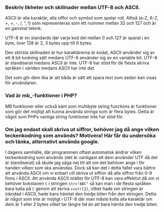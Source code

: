 ### Beskriv likheter och skillnader mellan UTF-8 och ASCII.
ASCII är alla karaktär, alla siffor och symbol som spelar roll. Alltså (a-Z, A-Z, +, +, -, /, “, !) som representeras som ett nummer mellan 32 och 127 och är en gammal teknik.

UTF-8 är en standards där varje kod del mellan 0 och 127 är sparat i en byte, över 128 är 2, 3 bytes upp till 6 bytes.

Den största skillnaden är hur karaktärerna är kodat, ASCII använder sig av ett 8 bit kodning sätt medans UTF-8 använder sig av en variable bit. UTF-8 är standiserat medans ASCII är inte. UTF-8 har stöd för de flesta skriva språken i världen medans ASCII har inte det. 

Det som gör dem lika är att båda är sätt att spara text som sedan kan visas för användaren.


### Vad är mb_-funktioner i PHP?
MB funktioner eller också känt som multibyte string functions är funktioner som gör det möjligt att kunna använda strings som är flera bytes. Detta är något som PHPs vanliga string funktioner inte har stöd för. 

### Om jag endast skall skriva ut siffror, behöver jag då ange vilken teckenkodning som används? Motivera! Här får du undersöka och tänka, alternativt använda google.
I dagens samhälle, där programmen oftast automatisk ändrar vilken teckenkodning som används (det är vanligast att dem använder UTF då det är standiserat) så skulle jag säga nej till att om det behöver ange i för handen vilken som ska användas. Dock så kan det i detta fallet vara bättre att använda ASCII om vi enbart vill skriva ut siffror då alla siffror från 0-9 finns i ASCII. Att använda ASCII istället för UTF-8 kan vara effektivt då om vi behöver bokstaven `C` i stringen `str="ABC"` så kan man i de flesta språken bara kalla på `C` genom att skriva `c=str[2]`, vilket hade om stringen är inkodad i ASCII, hade bara hämtat den tredje biten från den stringen. Detta är något som inte är möjligt i UTF-8 där man måste kolla alla karaktär om dem är 1 eller 2 bytes vilket tar längre tid än att bara hämta den tredje biten.